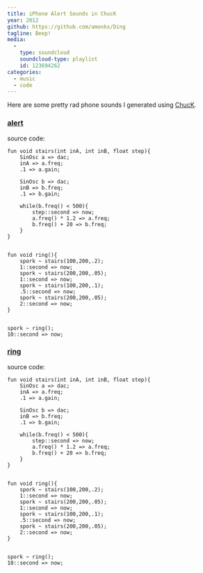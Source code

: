 ```yaml
---
title: iPhone Alert Sounds in ChucK
year: 2012
github: https://github.com/amonks/Ding
tagline: Beep!
media:
  -
    type: soundcloud
    soundcloud-type: playlist
    id: 123694262
categories:
  - music
  - code
---
```

Here are some pretty rad phone sounds I generated using [ChucK](http://chuck.cs.princeton.edu/).

<!--more-->

### [alert](/files/alert.m4r)

source code:

```
fun void stairs(int inA, int inB, float step){
    SinOsc a => dac;
    inA => a.freq;
    .1 => a.gain;

    SinOsc b => dac;
    inB => b.freq;
    .1 => b.gain;

    while(b.freq() < 500){
        step::second => now;
        a.freq() * 1.2 => a.freq;
        b.freq() + 20 => b.freq;
    }
}


fun void ring(){
    spork ~ stairs(100,200,.2);
    1::second => now;
    spork ~ stairs(200,200,.05);
    1::second => now;
    spork ~ stairs(100,200,.1);
    .5::second => now;
    spork ~ stairs(200,200,.05);
    2::second => now;
}


spork ~ ring();
10::second => now;
```

### [ring](/files/ring.m4r)

source code:

```
fun void stairs(int inA, int inB, float step){
    SinOsc a => dac;
    inA => a.freq;
    .1 => a.gain;

    SinOsc b => dac;
    inB => b.freq;
    .1 => b.gain;

    while(b.freq() < 500){
        step::second => now;
        a.freq() * 1.2 => a.freq;
        b.freq() + 20 => b.freq;
    }
}


fun void ring(){
    spork ~ stairs(100,200,.2);
    1::second => now;
    spork ~ stairs(200,200,.05);
    1::second => now;
    spork ~ stairs(100,200,.1);
    .5::second => now;
    spork ~ stairs(200,200,.05);
    2::second => now;
}


spork ~ ring();
10::second => now;
```
